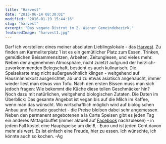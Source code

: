 ```yaml
---
title: "Harvest"
date: "2013-06-14 08:30:01"
modified: "2016-01-19 15:44:16"
slug: "harvest"
excerpt: "Das vegane Bistrot im 2. Wiener Gemeindebezirk."
featuredImage: "harvest1.jpg"
---
```


Darf ich vorstellen: eines meiner absoluten Lieblingslokale - das [Harvest](http://harvest-bistrot.at/). Zu finden am Karmeliterplatz 1 ist es ein gemütlicher Platz zum Essen, Trinken, gemütlichen Beisammensitzen, Arbeiten, Zeitunglesen, und vieles mehr. Neben der angenehmen Atmosphäre, nicht zuletzt aufgrund der herzlich-zuvorkommenden Belegschaft, besticht es auch kulinarisch. Die Speisekarte mag nicht außergewöhnlich klingen - weitgehend auf Hausmannskost ausgerichtet, ab und zu etwas asiatisch angehaucht, immer wieder liest man etwas von Tofu. Nach den ersten Bissen muss man sich jedoch fragen: Wie bekommt die Küche diese tollen Geschmäcker hin? Noch dazu mit natürlichen, weitgehend biologischen Zutaten. Die Daten im Überblick: Das gesamte Angebot ist vegan bis auf die Milch im Kaffee, wenn man das wünscht. Wo wirtschaftlich möglich wird auf biologischen Anbau und Fairtrade geachtet - die Preise bleiben dabei sehr angemessen. Neben den permanent angebotenen a la Carte Speisen gibt es jeden Tag ein anderes Mittagsbuffet (immer aktuell auf [Facebook](https://www.facebook.com/HarvestVegetarianBistrot) nachzulesen) - in jedem Fall kostet eine Hauptspeise um die 8,- Euro und ist jeden Cent davon mehr als wert. Es ist einfach eine Freude, hier zu essen. Ich wünschte, ich könnte auch so kochen. -Ag